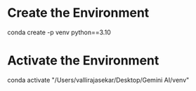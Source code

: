 # Create the Environment 
conda create -p venv python==3.10

# Activate the Environment 

conda activate "/Users/vallirajasekar/Desktop/Gemini AI/venv"

